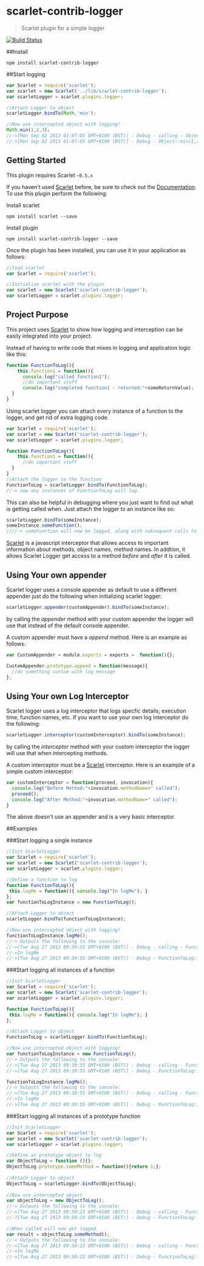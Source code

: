 scarlet-contrib-logger
======================

> Scarlet plugin for a simple logger

[![Build Status](https://travis-ci.org/scarletjs/scarlet-contrib-logger.png?branch=master)](https://travis-ci.org/scarletjs/scarlet-contrib-logger)

##Install

  `npm install scarlet-contrib-logger`

##Start logging

 ```javascript
var Scarlet = require('scarlet');
var scarlet = new Scarlet('../lib/scarlet-contrib-logger');
var scarletLogger = scarlet.plugins.logger;

//Attach Logger to object
scarletLogger.bindTo(Math,'min');

//Now use intercepted object with logging!
Math.min(1,2,3);
//->[Mon Sep 02 2013 01:07:05 GMT+0100 (BST)] - Debug - calling - Object::min(1,2,3)
//->[Mon Sep 02 2013 01:07:05 GMT+0100 (BST)] - Debug - Object::min(1,2,3) - returned:1 - execution time(0:0:0.0)
```

## Getting Started
This plugin requires Scarlet `~0.5.x`

If you haven't used [Scarlet](https://github.com/scarletjs/scarlet) before, be sure to check out the [Documentation](https://github.com/scarletjs/scarlet).  To use this plugin perform the following:

Install scarlet
```shell
npm install scarlet --save
```

Install plugin
```shell
npm install scarlet-contrib-logger --save
```

Once the plugin has been installed, you can use it in your application as follows:

```js
//load scarlet
var Scarlet = require('scarlet');

//Initialize scarlet with the plugin
var scarlet = new Scarlet('scarlet-contrib-logger');
var scarletLogger = scarlet.plugins.logger;
```


## Project Purpose

This project uses [Scarlet](https://github.com/scarletjs/scarlet) to show how logging and interception can be easily integrated into your project.  

Instead of having to write code that mixes in logging and application logic like this:
```javascript
function FunctionToLog(){
    this.function1 = function(){
      console.log("called function1");
      //do important stuff
      console.log("completed function1 - returned:"+someReturnValue);
  }
}
```

Using scarlet logger you can attach every instance of a function to the logger, and get rid of extra logging code.
```javascript
var Scarlet = require('scarlet');
var scarlet = new Scarlet('scarlet-contrib-logger');
var scarletLogger = scarlet.plugins.logger;

function FunctionToLog(){
    this.function1 = function(){
      //do important stuff
  }
}
//Attach the logger to the function
FunctionToLog = scarletLogger.bindTo(FunctionToLog);
//-> now any instances of FunctionToLog will log.
```

This can also be helpful in debugging where you just want to find out what is getting called when.  Just attach the logger to an instance like so:

```javascript
scarletLogger.bindTo(someInstance);
someInstance.someFunction();
////-> someFunction will now be logged, along with subsequent calls to methods on *someinstance*
```

[Scarlet](https://github.com/scarletjs/scarlet) is a javascript interceptor that allows access to important information about methods, object names, method names. In addtion, it allows Scarlet Logger get access to a method *before* and *after* it is called.

## Using Your own appender

Scarlet logger uses a console appender as default to use a different appender just do the following when initializing scarlet logger:
```javascript
scarletLogger.appender(customAppender).bindTo(someInstance);
```
by calling the *appender* method with your custom appender the logger will use that instead of the default console appender.

A custom appender must have a *append* method.  Here is an example as follows:
```javascript
var CustomAppender = module.exports = exports =  function(){};

CustomAppender.prototype.append = function(message){
  //do something custom with log message
};
```

## Using Your own Log Interceptor

Scarlet logger uses a log interceptor that logs specfic details; execution time, function names, etc.  If you want to use your own log interceptor do the following:
```javascript
scarletLogger.interceptor(customInterceptor).bindTo(someInstance);
```
by calling the *interceptor* method with your custom interceptor the logger will use that when intercepting methods.

A custom interceptor must be a [Scarlet](https://github.com/scarletjs/scarlet) interceptor.  Here is an example of a simple custom interceptor:
```javascript
var customInterceptor = function(proceed, invocation){
  console.log("Before Method:"+invocation.methodName+" called");
  proceed();
  console.log("After Method:"+invocation.methodName+" called");
}
```
The above doesn't use an appender and is a very basic interceptor.


##Examples

###Start logging a single instance

 ```javascript
//Init ScarletLogger
var Scarlet = require('scarlet');
var scarlet = new Scarlet('scarlet-contrib-logger');
var scarletLogger = scarlet.plugins.logger;

//Define a function to log
function FunctionToLog(){
  this.logMe = function(){ console.log("In logMe"); }
};
var functionToLogInstance = new FunctionToLog();

//Attach Logger to object
scarletLogger.bindTo(functionToLogInstance);

//Now use intercepted object with logging!
functionToLogInstance.logMe();
//-> Outputs the following to the console:
//->[Tue Aug 27 2013 09:39:55 GMT+0100 (BST)] - Debug - calling - FunctionToLog::logMe()
//->In logMe
//->[Tue Aug 27 2013 09:39:55 GMT+0100 (BST)] - Debug - FunctionToLog::logMe() - returned:undefined - execution time(0:0:0.0)
```

###Start logging all instances of a function

 ```javascript
//Init ScarletLogger
var Scarlet = require('scarlet');
var scarlet = new Scarlet('scarlet-contrib-logger');
var scarletLogger = scarlet.plugins.logger;

function FunctionToLog(){
  this.logMe = function(){ console.log("In logMe"); }
};

//Attach Logger to object
FunctionToLog = scarletLogger.bindTo(FunctionToLog);

//Now use intercepted object with logging!
var functionToLogInstance = new FunctionToLog();
//-> Outputs the following to the console:
//->[Tue Aug 27 2013 09:39:55 GMT+0100 (BST)] - Debug - calling - FunctionToLog::FunctionToLog()
//->[Tue Aug 27 2013 09:39:55 GMT+0100 (BST)] - Debug - FunctionToLog::FunctionToLog() - returned:undefined - execution time(0:0:0.0)

functionToLogInstance.logMe();
//-> Outputs the following to the console:
//->[Tue Aug 27 2013 09:39:55 GMT+0100 (BST)] - Debug - calling - FunctionToLog::logMe()
//->In logMe
//->[Tue Aug 27 2013 09:39:55 GMT+0100 (BST)] - Debug - FunctionToLog::logMe() - returned:undefined - execution time(0:0:0.0)
```

###Start logging all instances of a prototype function

 ```javascript
//Init ScarletLogger
var Scarlet = require('scarlet');
var scarlet = new Scarlet('scarlet-contrib-logger');
var scarletLogger = scarlet.plugins.logger;
 
//Define an prototype object to log
var ObjectToLog = function (){};
ObjectToLog.prototype.someMethod = function(){return 1;};
  
//Attach Logger to object
ObjectToLog = scarletLogger.bindTo(ObjectToLog);
  
//Now use intercepted object 
var objectToLog = new ObjectToLog();
//-> Outputs the following to the console:
//->[Tue Aug 27 2013 09:50:23 GMT+0100 (BST)] - Debug - calling - FunctionToLog::FunctionToLog()
//-?[Tue Aug 27 2013 09:50:23 GMT+0100 (BST)] - Debug - FunctionToLog::FunctionToLog() - returned:undefined - execution time(0:0:0.1)

//When called will now get logged
var result = objectToLog.someMethod();
//-> Outputs the following to the console:
//->[Tue Aug 27 2013 09:50:23 GMT+0100 (BST)] - Debug - calling - FunctionToLog::logMe()
//->In logMe
//->[Tue Aug 27 2013 09:50:23 GMT+0100 (BST)] - Debug - FunctionToLog::logMe() - returned:undefined - execution time(0:0:0.0)
```
